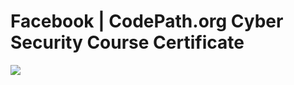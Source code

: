 # Facebook | CodePath.org Cyber Security Course Certificate

![](https://github.com/ErikMontenegro11/certificate/blob/master/Facebook_Codepath.png)
